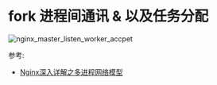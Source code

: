 # fork 进程间通讯 & 以及任务分配

![nginx_master_listen_worker_accpet](../../static/nginx_master_listen_worker_accpet.png)

参考:
- [ Nginx深入详解之多进程网络模型 ](http://blog.chinaunix.net/uid-24517549-id-3977650.html)
